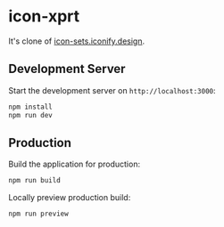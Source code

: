 # icon-xprt

It's clone of [icon-sets.iconify.design](https://icon-sets.iconify.design/).

## Development Server

Start the development server on `http://localhost:3000`:

```bash
npm install
npm run dev
```

## Production

Build the application for production:

```bash
npm run build
```

Locally preview production build:

```bash
npm run preview
```
